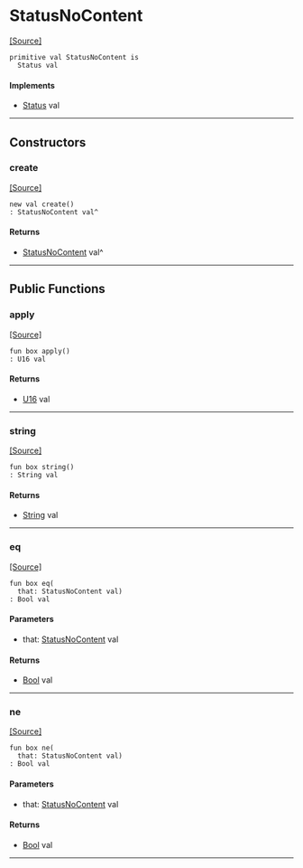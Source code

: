 # StatusNoContent
<span class="source-link">[[Source]](src/http/status.md#L24)</span>
```pony
primitive val StatusNoContent is
  Status val
```

#### Implements

* [Status](http-Status.md) val

---

## Constructors

### create
<span class="source-link">[[Source]](src/http/status.md#L24)</span>


```pony
new val create()
: StatusNoContent val^
```

#### Returns

* [StatusNoContent](http-StatusNoContent.md) val^

---

## Public Functions

### apply
<span class="source-link">[[Source]](src/http/status.md#L25)</span>


```pony
fun box apply()
: U16 val
```

#### Returns

* [U16](builtin-U16.md) val

---

### string
<span class="source-link">[[Source]](src/http/status.md#L26)</span>


```pony
fun box string()
: String val
```

#### Returns

* [String](builtin-String.md) val

---

### eq
<span class="source-link">[[Source]](src/http/status.md#L25)</span>


```pony
fun box eq(
  that: StatusNoContent val)
: Bool val
```
#### Parameters

*   that: [StatusNoContent](http-StatusNoContent.md) val

#### Returns

* [Bool](builtin-Bool.md) val

---

### ne
<span class="source-link">[[Source]](src/http/status.md#L25)</span>


```pony
fun box ne(
  that: StatusNoContent val)
: Bool val
```
#### Parameters

*   that: [StatusNoContent](http-StatusNoContent.md) val

#### Returns

* [Bool](builtin-Bool.md) val

---

